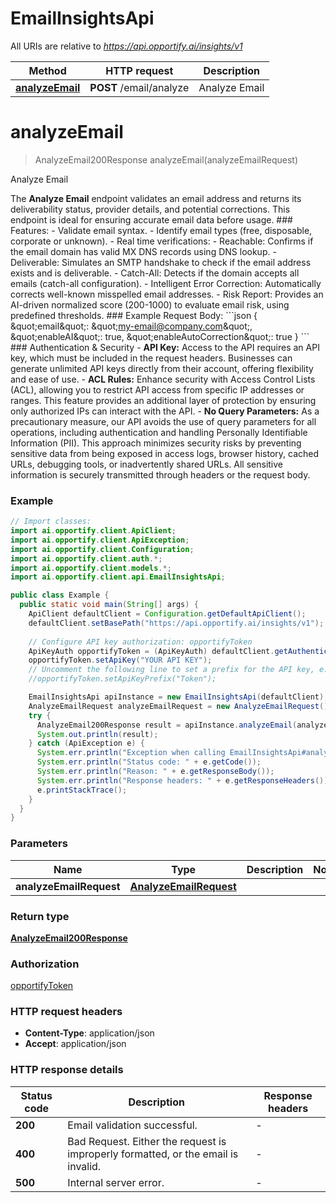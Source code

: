 # EmailInsightsApi

All URIs are relative to *https://api.opportify.ai/insights/v1*

| Method | HTTP request | Description |
|------------- | ------------- | -------------|
| [**analyzeEmail**](EmailInsightsApi.md#analyzeEmail) | **POST** /email/analyze | Analyze Email |


<a id="analyzeEmail"></a>
# **analyzeEmail**
> AnalyzeEmail200Response analyzeEmail(analyzeEmailRequest)

Analyze Email

The **Analyze Email** endpoint validates an email address and returns its deliverability status, provider details, and potential corrections. This endpoint is ideal for ensuring accurate email data before usage.  ### Features: - Validate email syntax. - Identify email types (free, disposable, corporate or unknown). - Real time verifications:   - Reachable: Confirms if the email domain has valid MX DNS records using DNS lookup.   - Deliverable: Simulates an SMTP handshake to check if the email address exists and is deliverable.   - Catch-All: Detects if the domain accepts all emails (catch-all configuration). - Intelligent Error Correction: Automatically corrects well-known misspelled email addresses. - Risk Report: Provides an AI-driven normalized score (200-1000) to evaluate email risk, using predefined thresholds.  ### Example Request Body: &#x60;&#x60;&#x60;json {   \&quot;email\&quot;: \&quot;my-email@company.com\&quot;,   \&quot;enableAI\&quot;: true,   \&quot;enableAutoCorrection\&quot;: true } &#x60;&#x60;&#x60;  ### Authentication &amp; Security - **API Key:** Access to the API requires an API key, which must be included in the request headers. Businesses can generate unlimited API keys directly from their account, offering flexibility and ease of use.  - **ACL Rules:** Enhance security with Access Control Lists (ACL), allowing you to restrict API access from specific IP addresses or ranges. This feature provides an additional layer of protection by ensuring only authorized IPs can interact with the API. - **No Query Parameters:** As a precautionary measure, our API avoids the use of query parameters for all operations, including authentication and handling Personally Identifiable Information (PII). This approach minimizes security risks by preventing sensitive data from being exposed in access logs, browser history, cached URLs, debugging tools, or inadvertently shared URLs. All sensitive information is securely transmitted through headers or the request body. 

### Example
```java
// Import classes:
import ai.opportify.client.ApiClient;
import ai.opportify.client.ApiException;
import ai.opportify.client.Configuration;
import ai.opportify.client.auth.*;
import ai.opportify.client.models.*;
import ai.opportify.client.api.EmailInsightsApi;

public class Example {
  public static void main(String[] args) {
    ApiClient defaultClient = Configuration.getDefaultApiClient();
    defaultClient.setBasePath("https://api.opportify.ai/insights/v1");
    
    // Configure API key authorization: opportifyToken
    ApiKeyAuth opportifyToken = (ApiKeyAuth) defaultClient.getAuthentication("opportifyToken");
    opportifyToken.setApiKey("YOUR API KEY");
    // Uncomment the following line to set a prefix for the API key, e.g. "Token" (defaults to null)
    //opportifyToken.setApiKeyPrefix("Token");

    EmailInsightsApi apiInstance = new EmailInsightsApi(defaultClient);
    AnalyzeEmailRequest analyzeEmailRequest = new AnalyzeEmailRequest(); // AnalyzeEmailRequest | 
    try {
      AnalyzeEmail200Response result = apiInstance.analyzeEmail(analyzeEmailRequest);
      System.out.println(result);
    } catch (ApiException e) {
      System.err.println("Exception when calling EmailInsightsApi#analyzeEmail");
      System.err.println("Status code: " + e.getCode());
      System.err.println("Reason: " + e.getResponseBody());
      System.err.println("Response headers: " + e.getResponseHeaders());
      e.printStackTrace();
    }
  }
}
```

### Parameters

| Name | Type | Description  | Notes |
|------------- | ------------- | ------------- | -------------|
| **analyzeEmailRequest** | [**AnalyzeEmailRequest**](AnalyzeEmailRequest.md)|  | |

### Return type

[**AnalyzeEmail200Response**](AnalyzeEmail200Response.md)

### Authorization

[opportifyToken](../README.md#opportifyToken)

### HTTP request headers

 - **Content-Type**: application/json
 - **Accept**: application/json

### HTTP response details
| Status code | Description | Response headers |
|-------------|-------------|------------------|
| **200** | Email validation successful. |  -  |
| **400** | Bad Request. Either the request is improperly formatted, or the email is invalid. |  -  |
| **500** | Internal server error. |  -  |


